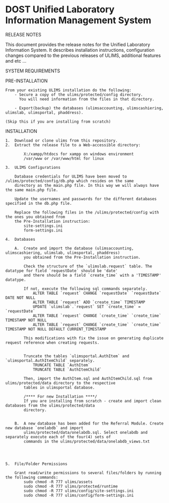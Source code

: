 DOST Unified Laboratory Information Management System
=====

RELEASE NOTES

This document provides the release notes for the Unified Laboratory Information System. It describes installation     instructions, configuration changes compared to the previous releases of ULIMS, additional features and etc ...

SYSTEM REQUIREMENTS

PRE-INSTALLATION

    From your existing ULIMS installation do the following:
        - Secure a copy of the ulims/protected/config directory. 
          You will need information from the files in that directory. 
    
        - Export(backup) the databases (ulimsaccounting, ulimscashiering, ulimslab, ulimsportal, phaddress).
        
    (Skip this if you are installing from scratch)

INSTALLATION

    1.  Download or clone ulims from this repository.
    2.  Extract the release file to a Web-accessible directory:
            
            X:/xampp/htdocs for xampp on windows environment
            /var/www or /var/www/html for linux
            
    3.  ULIMS Configurations
    
        Database credentials for ULIMS have been moved to /ulims/protected/config/db.php which resides on the same
        directory as the main.php file. In this way we will always have the same main.php file. 
        
        Update the usernames and passwords for the different databases specified in the db.php file.
        
        Replace the following files in the /ulims/protected/config with the ones you obtained from 
        the Pre-Installation instruction:
            site-settings.ini
            form-settings.ini

    4.  Databases
    
        A.  Create and import the database (ulimsaccounting, ulimscashiering, ulimslab, ulimsportal, phaddress) 
            you obtained from the Pre-Installation instruction.
        
            Check the structure of the `ulimslab.request` table. The datatype for field `requestDate` should be 'date'
            and there should be a field `create_time` with a 'TIMESTAMP' datatype. 
            
            If not, execute the following sql commands separately.
                ALTER TABLE `request` CHANGE `requestDate` `requestDate` DATE NOT NULL
                ALTER TABLE `request` ADD `create_time` TIMESTAMP
                UPDATE `ulimslab`.`request` SET `create_time` = `requestDate`
                ALTER TABLE `request` CHANGE `create_time` `create_time` TIMESTAMP NOT NULL
                ALTER TABLE `request` CHANGE `create_time` `create_time` TIMESTAMP NOT NULL DEFAULT CURRENT_TIMESTAMP
        
            This modifications with fix the issue on generating duplicate request reference when creating requests.
            
            
            Truncate the tables `ulimsportal.AuthItem` and `ulimsportal.AuthItemChild` separately.
                TRUNCATE TABLE `AuthItem`
                TRUNCATE TABLE `AuthItemChild`
                
            Then, import the AuthItem.sql and AuthItemChild.sql from ulims/protected/data directory to the respective 
            tables in ulimsportal database.
         
            /**** For new Installation ****/
            If you are installing from scratch - create and import clean databases from the ulims/protected/data
            directory.
        
        
        B.  A new database has been added for the Referral Module. Create new database `onelabdb` and import 
            ulims/protected/data/onelabdb.sql. Select onelabdb and separately execute each of the four(4) sets of 
            commands in the ulims/protected/data/onelabdb_views.txt
            
    

    
    5.  File/Folder Permissions

        Grant read/write permissions to several files/folders by running the following commands:
            sudo chmod -R 777 ulims/assets
            sudo chmod -R 777 ulims/protected/runtime
            sudo chmod -R 777 ulims/config/site-settings.ini
            sudo chmod -R 777 ulims/config/form-settings.ini

